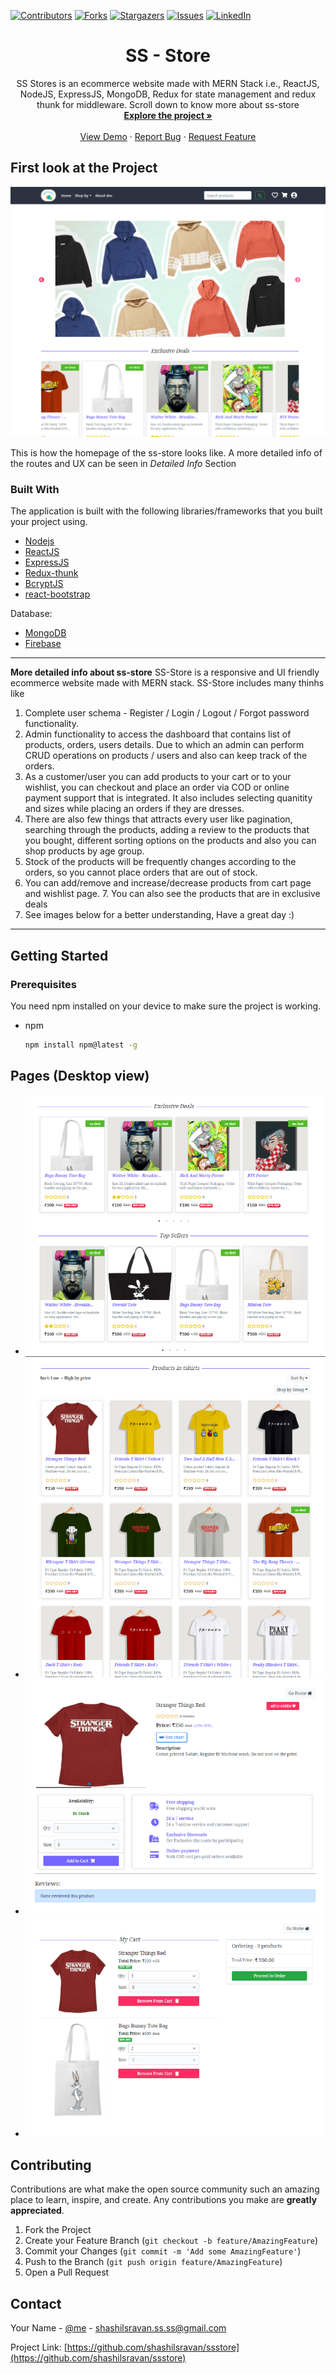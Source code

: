 [![Contributors][contributors-shield]][contributors-url]
[![Forks][forks-shield]][forks-url]
[![Stargazers][stars-shield]][stars-url]
[![Issues][issues-shield]][issues-url]
[![LinkedIn][linkedin-shield]][linkedin-url]

<p align="center">
  <h1 align="center">SS - Store</h1>

  <p align="center">
    SS Stores is an ecommerce website made with MERN Stack i.e., ReactJS, NodeJS, ExpressJS, MongoDB, Redux for state management and redux thunk for middleware. Scroll down to know more about ss-store
    <br />
    <a href="https://github.com/shashilsravan/ssstore"><strong>Explore the project »</strong></a>
    <br />
    <br />
    <a href="#">View Demo</a>
    ·
    <a href="https://github.com/shashilsravan/ssstore/issues">Report Bug</a>
    ·
    <a href="https://github.com/shashilsravan/ssstore/issues">Request Feature</a>
  </p>
</p>


## First look at the Project

[![Product Name Screen Shot][screenshot1]](https://github.com/shashilsravan/ssstore)


This is how the homepage of the ss-store looks like. A more detailed info of the routes and UX can be seen in *Detailed Info* Section


### Built With

The application is built with the following libraries/frameworks that you built your project using.
* [Nodejs](https://nodejs.org/en/)
* [ReactJS](https://reactjs.org/)
* [ExpressJS](https://expressjs.com/)
* [Redux-thunk](https://github.com/reduxjs/redux-thunk)
* [BcryptJS](https://www.npmjs.com/package/bcryptjs)
* [react-bootstrap](https://react-bootstrap.github.io/)

Database:
* [MongoDB](https://www.mongodb.com/)
* [Firebase](https://console.firebase.google.com/)

<hr />

**More detailed info about ss-store**
SS-Store is a responsive and UI friendly ecommerce website made with MERN stack.
SS-Store includes many thinhs like
1. Complete user schema - Register / Login / Logout / Forgot password functionality.
2. Admin functionality to access the dashboard that contains list of products, orders, users details. Due to which an admin can perform CRUD operations on products / users and also can keep track of the orders.
3. As a customer/user you can add products to your cart or to your wishlist, you can checkout and place an order via COD or online payment support that is integrated. It also includes selecting quanitity and sizes while placing an orders if they are dresses.
4. There are also few things that attracts every user like pagination, searching through the products, adding a review to the products that you bought, different sorting options on the products and also you can shop products by age group. 
5. Stock of the products will be frequently changes according to the orders, so you cannot place orders that are out of stock.
6. You can add/remove and increase/decrease products from cart page and wishlist page. 7. You can also see the products that are in exclusive deals
7. See images below for a better understanding, Have a great day :)

<hr />

## Getting Started

### Prerequisites

You need npm installed on your device to make sure the project is working.
* npm
  ```sh
  npm install npm@latest -g
  ```
  

## Pages (Desktop view)
* [![Screenshot2][screenshot2]](https://github.com/shashilsravan/ssstore)
* [![Screenshot3][screenshot3]](https://github.com/shashilsravan/ssstore)
* [![Screenshot4][screenshot4]](https://github.com/shashilsravan/ssstore)
* [![Screenshot5][screenshot5]](https://github.com/shashilsravan/ssstore)



## Contributing

Contributions are what make the open source community such an amazing place to learn, inspire, and create. Any contributions you make are **greatly appreciated**.

1. Fork the Project
2. Create your Feature Branch (`git checkout -b feature/AmazingFeature`)
3. Commit your Changes (`git commit -m 'Add some AmazingFeature'`)
4. Push to the Branch (`git push origin feature/AmazingFeature`)
5. Open a Pull Request



<!-- CONTACT -->
## Contact

Your Name - [@me](https://twitter.com/shashilSravan45) - shashilsravan.ss.ss@gmail.com

Project Link: [https://github.com/shashilsravan/ssstore](https://github.com/shashilsravan/ssstore)




[contributors-shield]: https://img.shields.io/github/contributors/shashilsravan/ssstore.svg?style=for-the-badge
[contributors-url]: https://github.com/shashilsravan/ssstore/graphs/contributors
[forks-shield]: https://img.shields.io/github/forks/shashilsravan/ssstore.svg?style=for-the-badge
[forks-url]: https://github.com/shashilsravan/ssstore/network/members
[stars-shield]: https://img.shields.io/github/stars/shashilsravan/ssstore.svg?style=for-the-badge
[stars-url]: https://github.com/shashilsravan/ssstore/stargazers
[issues-shield]: https://img.shields.io/github/issues/shashilsravan/ssstore.svg?style=for-the-badge
[issues-url]: https://github.com/shashilsravan/ssstore/issues
[license-shield]: https://img.shields.io/github/license/othneildrew/Best-README-Template.svg?style=for-the-badge
[license-url]: https://github.com/shashilsravan/ssstore
[linkedin-shield]: https://img.shields.io/badge/-LinkedIn-black.svg?style=for-the-badge&logo=linkedin&colorB=555
[linkedin-url]: https://www.linkedin.com/in/shashil-sravan-a5b201191/
[screenshot1]: images/screenshot1.png
[screenshot2]: images/screenshot2.png
[screenshot3]: images/screenshot3.png
[screenshot4]: images/screenshot4.png
[screenshot5]: images/screenshot5.png

